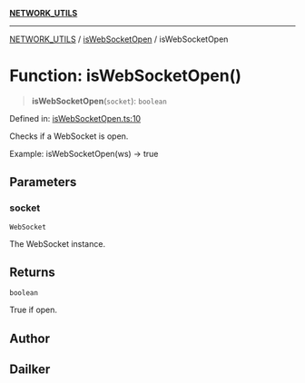[**NETWORK_UTILS**](../../README.md)

***

[NETWORK_UTILS](../../README.md) / [isWebSocketOpen](../README.md) / isWebSocketOpen

# Function: isWebSocketOpen()

> **isWebSocketOpen**(`socket`): `boolean`

Defined in: [isWebSocketOpen.ts:10](https://github.com/dailker/everyutil/blob/2a1290e25c1270a5e1af64099b97f8d5fc086e59/src/network/isWebSocketOpen.ts#L10)

Checks if a WebSocket is open.

Example: isWebSocketOpen(ws) → true

## Parameters

### socket

`WebSocket`

The WebSocket instance.

## Returns

`boolean`

True if open.

## Author

## Dailker
